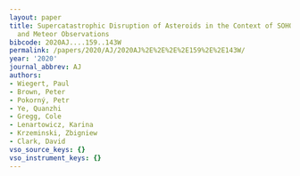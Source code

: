 ```yaml
---
layout: paper
title: Supercatastrophic Disruption of Asteroids in the Context of SOHO Comet, Fireball,
  and Meteor Observations
bibcode: 2020AJ....159..143W
permalink: /papers/2020/AJ/2020AJ%2E%2E%2E%2E159%2E%2E143W/
year: '2020'
journal_abbrev: AJ
authors:
- Wiegert, Paul
- Brown, Peter
- Pokorný, Petr
- Ye, Quanzhi
- Gregg, Cole
- Lenartowicz, Karina
- Krzeminski, Zbigniew
- Clark, David
vso_source_keys: {}
vso_instrument_keys: {}
---
```

